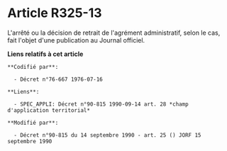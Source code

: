 # Article R325-13

L'arrêté ou la décision de retrait de l'agrément administratif, selon le cas, fait l'objet d'une publication au Journal
officiel.

**Liens relatifs à cet article**

	**Codifié par**:

	  - Décret n°76-667 1976-07-16

	**Liens**:

	  - SPEC_APPLI: Décret n°90-815 1990-09-14 art. 28 *champ d'application territorial*

	**Modifié par**:

	  - Décret n°90-815 du 14 septembre 1990 - art. 25 () JORF 15 septembre 1990
